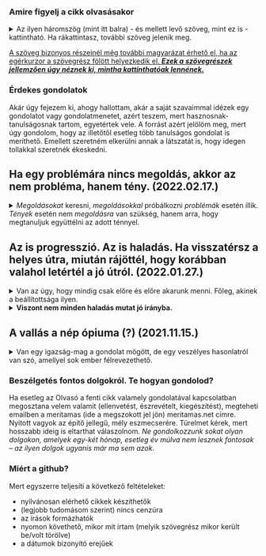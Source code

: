 ### Amire figyelj a cikk olvasásakor

<details>
<summary>Az ilyen háromszög (mint itt balra) - és mellett levő szöveg, mint ez is - kattintható. Ha rákattintasz, további szöveg jelenik meg.</summary>
Ezez a szövegek jellemzően bővebben kifejtik egyik vagy másik fő gondolatot. Azért szerkesztem meg így, hogy gyorsan tudj haladni a cikk lényegének elolvasásával, ha azt az adott gondolatot már jól ismered és/vagy nem hat neked furcsán.  
Viszont, ha esetleg a gondolat új neked és/vagy furcsán hat, furcsa érzésed van miatta, úgy érzed, valamiért az adott gondolat nem tetszik, de nem tudod egyből megmondani, hogy miért, akkor tudsz olvasni hozzá egy bővebb kifejtést, ami közelebb vezethet ahhoz, hogy rájöjj, miért érezted furcsának az adott gondolatot.
  <details>
  <summary>Emellett, érdekesek lehetnek a plusz gondolatuk... </summary>
  ...önmagukért is, de a cikk szerkesztésekor nem gondoltam úgy, hogy feltétlenül szükség van rájuk a fő mondanivalóm megértéséhez.
 </details> 
</details>

[id0]: ## "Az ilyenkor megjelenő információ tartalma pedig  
\- vagy tényekből, hivatkozásokból áll  
\- vagy magyarázza, hova vezet a link, ha a szöveg kattintható és rákattintanál,  
\- esetleg pusztán plusz gondolatok, viszont nem volt lehetséges vagy alkalmas megoldani ilyen háromszöggel, mint fentebb használtam."

[A szöveg bizonyos részeinél még további magyarázat érhető el, ha az egérkurzor a szövegrész fölött helyezkedik el. ***Ezek a szövegrészek jellemzően úgy néznek ki, mintha kattinthatóak lennének.***][id0]

### Érdekes gondolatok

Akár úgy fejezem ki, ahogy hallottam, akár a saját szavaimmal idézek egy gondolatot vagy gondolatmenetet, azért teszem, mert hasznosnak-tanulságosnak tartom, egyetértek vele. A forrást azért jelölöm meg, mert úgy gondolom, hogy az illetőtől esetleg több tanulságos gondolat is meríthető. Emellett szeretném elkerülni annak a látszatát is, hogy idegen tollakkal szeretnék ékeskedni.  

## Ha egy problémára nincs megoldás, akkor az nem probléma, hanem tény. (2022.02.17.)

<details><summary>
<i>Megoldásokat</i> keresni, <i>megoldásokkal</i> próbálkozni <i>problémák</i> esetén illik. <i>Tények</i> esetén nem <i>megoldásra</i> van szükség, hanem arra, hogy megtanuljuk együttélni az adott ténnyel.</summary>
  &nbsp;
  
Vegyünk csak néhány példát.
<ul>
<li>A Föld, úgy tűnik, melegszik.</li>
<li>A férfiak és nők között jelentős biológiai hátterű különbségek vannak, és ennek társadalmi hatása is van.</li>
<li>Minden ember egyedi. Egyedi tulajdonságokkal, potenciállal születik, egyedi körülmények közé. Teljesen természetes hát, hogy sorsuk, osztályrésztük, az általuk elért eredmények sem lehetnek <i><b>egyenlőek</b></i>.</li>
<li>A földi életben elérhető eredményeidnek van egy felső korlátja; vannak az életben egymást kizáró dolgok. Következmény: nem kaphatsz meg mindent: sokszor választanod kell.</li>
<li>Egyszer meg fogsz halni.</li>
</ul>
    
Hány ember ***problémát*** lát a fentiekben... mennyivel jobb hely lenne a világ, ha inkább elfogadnánk a tényeket ***tényeknek***...

<details><summary>
Még egy utolsó példa (COVID-dal kapcsolatos). </summary>
  
Amikor egyik vagy másik COVID-dal kapcsolatos intézkedést bíráltam, megkaptam érvként ezt. *Rendben van nagyokos, akkor mondd meg, ha tudsz jobbat? Te mit javasolsz, mit csináljunk? Te hogy oldanád meg?* 
  
Lehetséges válaszok: 
<ul>
<li>Megoldani problémákat szokás. Az, hogy a COVID-ban sokan meg fognak halni, nem egy probléma, hanem egy tény. A kívánatos az, ha megtanulunk együttélni ezzel.</li>
<li>Akkor cselekedj, ha tudsz javítani a helyzeten. Viszont, ha nem tudsz tenni semmit (egy ügyben), ami javítana a helyzeten, akkor az a legjobb döntés, ha nem teszel (az ügyben) semmit. </li>
<li>Lettek volna dolgok, amelyeket ha a kormányok megtettek volna időben, csökkentette volna a COVID-válság pusztító erejét. Nem vagyok benne biztos, hogy ezeket a dolgokat ténylegesen meg is tudták volna tenni (és abban sem, hogy jobb lenne, ha képesek lennének azokat megtenni). Emellett viszont a hatalmon levők sok olyat tettek, ami összességében rontott a helyzeten. <i>Bárcsak figyeltek (figyeltünk) volna inkább más ügyekre, az élet más területeire, ahol tudtak (tudtunk) is valamit tenni, ami javít a helyzeten, és foglalkoztak (foglalkoztunk) volna inkább azokkal...</i> </li>
</ul>
</details>
  
[drumsfeld1]: https://www.youtube.com/watch?v=mZJ5_KuyhoI "jelenleg működő YouTube link az adott előadásra"
Az idézett fő gondolatot én Donald Rumsfeld által a Hillsdale College felkérésére adott [ebben az előadásban][drumsfeld1] hallottam. Ő maga is mondta, hogy nem a saját gondolata, hanem idéz valakitől.
A Hillsdale College-nak továbbra is a támogatója leszek, Rumsfeldnek pedig továbbra sem leszek a rajongója. Ezzel együtt is: ebben igazat kell adjak neki. (A linkelt előadásban más hasznos gondolatok is elhangzanak.)
  
</details>

## Az is progresszió. Az is haladás. Ha visszatérsz a helyes útra, miután rájöttél, hogy korábban valahol letértél a jó útról. (2022.01.27.)

<details><summary>Van az úgy, hogy mindig csak előre és előre akarunk menni. Főleg, akinek a beállítottsága ilyen.</summary> 
  <b>Komoly haszna van annak, ha nem elégszünk meg az aktuális helyzettel. Azzal amink van.</b> Mondhatnánk, hogy <i>ha a múltban nem lett volna haladás, ha mindig mindenki megelégedett volna azzal, ami akkor rendelkezésére állt, akkor még mindig a fán vagy a barlangokban lennénk.</i> Ebben sok igazság van.
</details>

<details><summary><b>Viszont nem minden haladás mutat jó irányba.</b></summary> 
  &nbsp;  
  
  Ahogy a világban való tájékozódás közben előfordul az, hogy eltévedünk, mert egy kereszteződésben nem a megfelelő utat választottuk, úgy előfordul ez más területeken is az emberi élet során. Egyéni szinten is. Társadalmi szinten is.  
  
  &nbsp;  
**Főleg értelmiségi körökben divatos ma progresszívnek lenni.**
Viszont, a jelenkor progresszivizmusa, az az irány, amelyben a progresszívnek mondott irányzat képviselői vinni igyekeznek bennünket, jelentős részt rossz.
**Douglas Murraytől** nemrég hallottam az amerikai progresszívek jelentős része által (legalább hallgatólag) támogatott ***ún. Critical Race Theory***-ről, hogy az ***elméletileg sem működik, a gyakorlati megvalósítása pedig szörnyű eredményekkel jár***.   

El lehet mondani hasonlókat a **klímaváltozással** kapcsolatos, a **COVID-dal** kapcsolatos, a **társadalom korábban hátrányokat szenvedő rétegeivel** (és oly sok minden mással) kapcsolatos progresszív megközelítésekről is.   
  
Ezek egyszerűen tévedéseken alapulnak és rossz irányok. És ennek belátáshoz nem kell istenhívőnek lenni. **Mindez belátható materialista, objektivitásra valóban törekvő, valóban tudományos igényességű gondolkodás útján is.** Nem szükséges az én értékrendem alapján megítélnem mások nézeteit. **Elég ha a saját maguk által hirdetett értékekkel és célokkal szembeállítom a tetteik következményeit.**  

**A haladás ma az lenne, ha ezt (f)elismernénk, és visszatérnénk egy korábbi pontra.**
  
**Az is progresszió. Az is haladás lenne. Ha a tévedések tovább erőltetése helyett visszatérnénk a helyes útra, és onnan aztán együtt kitalálnánk, hogy hogyan tovább.**

[cslewis]: ## "Brit állampolgár, aki a 20. század közepe fele alkotott. Anglikán világi hívőként a keresztény világnézet védelmében is írt. Művei filozófiailag is értékesek, nem keresztény emberek is jól teszik, ha olvassák és megfontolják azok tartalmát."
Ha emlékeim nem csalnak, akkor ez a gondolat [C.S. Lewistól][cslewis] származik, és a *The Abolition of Man* című művében olvastam róla.
Mind a szerzőt, mind a művet ajánlani tudom. Mind a magukat progresszívnak, mind a magukat konzervatívnak tartóknak. 
  
</details>
  
## A vallás a nép ópiuma (?) (2021.11.15.)

<details><summary>Van egy igazság-mag a gondolat mögött, de egy veszélyes hasonlatról van szó, amellyel sok ember félrevezethető.</summary>

<h3>Mi az igazság benne?</h3>

Az idézett megfogalmazást Karl Marxnak szokták tulajdonítani, és arra a nézetre utal, hogy *a vallás társadalmi funkciója az, hogy a néptömegekekkel elfogadtassák a társadalmi rendet, és hogy megnehezítse azokat annak felismerésében, hogy igazságtalanul el vannak nyomva.* A megfogalmazás általános, de Marxnak valószínűleg a keresztény vallással volt leginkább problémája.

Tényleg lehet ilyen hatása a (keresztény) vallásnak, főleg ha úgy értelmezzük, hogy "tűrj el ezen a földön mindent, mert majd a másvilágon elnyered a jutalmadat". Az pedig gyakori, hogy a társadalom szellemi vezetőinek közük van a világi hatalomhoz is, és érdekeltté válnak abban, hogy a néptömegeket a fennálló rend elfogadására bírják. Ha megnézzük a történelmet, jól látszik, hogy a keresztény vallásnak és e vallás papjainak volt ilyen funkciója nem egy társadalomban, évszázadokon keresztül. Ez tehát igaz.

### Akkor mégis miért nem tetszik ez az idézett gondolat?  
  
[ht2]: ## "milyen jószándékú ember az, aki másokat drogfüggőségre nevel, buzdít vagy elcsábítani enged?"
[ht3]: ## "Ki akar drogfüggő lenni? Lenni még csak-csak, de: annak hírében állni!?"
Azért, mert szinte kínálják magukat a belőle könnyen levonható rossz következtetések. Ha a vallás olyan, mint az ópium, akkor (1) "[nem akarok vallásos lenni][ht3]", (2) "[legalább a gyerekeimet nem nevelem vallásosnak][ht2]", (3) "[jó lenne, ha visszaszorítanánk a vallást a társadalomban][ht2]". 

[ht3-0]: ## "Az kifejezetten ritka, hogy valaki valamit alaposan átgondoljon."
Van tehát egy hasonlat, ami értelmezhető úgy is, hogy részben igaznak található. Viszont sok ember máshogy értelmezi, vagy [nem gondolja át alaposan][ht3-0], és ezért a hasonlattal sikeresen félrevezethető. Mi az, amit figyelmen kívül hagynak? A teljesség igénye nélkül:

[ht3-1]: ## "és várhatóan a jövőben is gyakran visszaélnek majd, ha lehetőséget kapnak rá"
[ht3-2]: ## "ha úgy tetszik, vallásra"
(1) Még ha keresztény szellemi vezetők a múltban [gyakran vissza is éltek az emberek vallásosságával][ht3-1], akkor is igaz, hogy a hagyományos keresztény vallások (egyebek mellett) egy bizonyos fajta világnézetet, értékrendet is adtak az embereknek. A civilizációnk pedig erre a [világnézetre-értékrendre][ht3-2] épül. Balgaságnak tűnik úgy tenni, mintha az alap kiszedésének nem lenne hatása a ház fennmaradási esélyeire.

  
[ht3-4]: ## "Mi okunk (lett) volna azt feltételezni, hogy ha bizonyos szellemi vezetők elveszítik hatalmukat, és az más szellemi vezetőkre száll, akkor az új vezetők nem fognak éppúgy visszaélni ezzel a hatalommal, mint a régiek tették?
&nbsp;
Az egy illúzió, hogy elérhető olyan állapot, amelyben nem lesznek szellemi vezetők, mert olyan se lesz soha ebben a földi életben, hogy mindenki ténylegesen minden lényeges tekintetben egyenlő legyen. Tehát hierarchia és hatalom lesz, csak az lehet a kérdés, hogyan építjük fel a hierarchiát, ki hol lesz benne, illetve kinek mennyi hatalom jut."
[ht3-3]: ## "Megfontolásra ajánlom. Lehet, hogy a vallást-világnézetet-értékrendet nem az ópiumhoz vagy drogokhoz, hanem a táplálékhoz lenne jó hasonlítani.
&nbsp;
  Van, aki ezt szeret enni, van, aki azt. De nincs olyan ember, aki ne enne semmit.
  Hasonlóképpen, eltér az emberek vallása/világnézete. Van, aki ebben hisz, van aki abban. De olyan ember nincs, aki ne hinne semmiben.
&nbsp;
  Mi van akkor, ha nincs hatalmunk arra, hogy ne legyen vallásunk?   
  Mi van akkor, ha csak arra van (korlátozott) hatalmunk, hogy kiválasszuk a vallásunkat?"  
(2) [Az embernek, hogy a világban létezni tudjon, szüksége van világnézetre. Ha kiütjük a helyéről a keresztény világnézetet, akkor valami más lép majd a helyébe][ht3-3]. Egyáltalán nem biztos, hogy ez a valami [***jobb*** lesz, mint az, amink volt azelőtt][ht3-4].

### Ha már muszáj drogokban és drogdílerekben gondolkodni. 

[jb]: ## "E gondolat magva, ha emlékeim nem csalnak, Jordan Petersontól származnak."
[szp]: ## "Sőt, sok jel utal arra, hogy az új - terjedőben levő - világnézet jóval kockázatosabb, kevesebb jó, kevesebb építés, de több gonoszság és több pusztítás származik beőle az elődjéhez képest."
  [***Amennyiben a vallás a nép ópiuma, annyiban a visszaszoruló (keresztény) vallás helyét elfoglaló szocialista ideológiák a nép matamfetaminja.***][jb]
Ha így tekintünk rá, akkor Marx és társai metamfetamin-dílerek, akik hatékonyan felfedték az ópium-dílerek hibáit és a ópiummal való visszaélés kockázatát, viszont sem ők maguk, sem pedig az általunk árult szer [nem különb semmivel][szp] az előbbieknél. 
</details>


### Beszélgetés fontos dolgokról. Te hogyan gondolod?
Ha esetleg az Olvasó a fenti cikk valamely gondolatával kapcsolatban megosztana velem valamit (ellenvetést, észrevételt, kiegészítést), megteheti emailben a meritamas (ide a megszokott jel jön) meritamas.net címre. Nyitott vagyok az építő jellegű, mély eszmecserére.
Türelmet kérek, mert hosszabb ideig is eltarthat válaszolnom. *Ne gondolkozzunk sokat olyan dolgokon, amelyek egy-két hónap, esetleg év múlva nem lesznek fontosak – az ilyen dolgok ugyanis már ma sem azok.*

### Miért a github?
Mert egyszerre teljesíti a következő feltételeket:<ul>
<li>nyilvánosan elérhető cikkek készíthetők</li>
<li>(legjobb tudomásom szerint) nincs cenzúra</li>
<li>az írások formázhatók</li>
<li>nyomon követhető, mikor mit írtam (melyik szövegrész mikor került be/volt törölve)</li>
<li>a dátumok bizonyító erejűek</li>
</ul>

